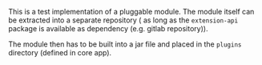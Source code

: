 This is a test implementation of a pluggable module. The module itself can be extracted into a separate repository (
as long as the `extension-api` package is available as dependency (e.g. gitlab repository)).

The module then has to be built into a jar file and placed in the `plugins` directory (defined in core app).
